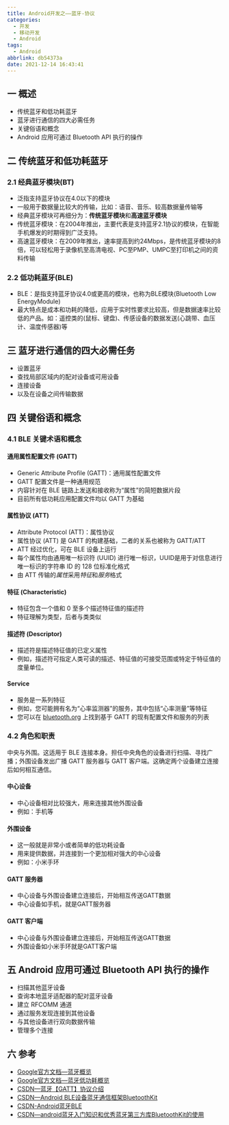 ```yaml
---
title: Android开发之——蓝牙-协议
categories:
  - 开发
  - 移动开发
  - Android
tags:
  - Android
abbrlink: db54373a
date: 2021-12-14 16:43:41
---
```

## 一 概述

* 传统蓝牙和低功耗蓝牙
* 蓝牙进行通信的四大必需任务
* 关键俗语和概念
* Android 应用可通过 Bluetooth API 执行的操作

<!--more-->

## 二 传统蓝牙和低功耗蓝牙

### 2.1 经典蓝牙模块(BT)

* 泛指支持蓝牙协议在4.0以下的模块
* 一般用于数据量比较大的传输，比如：语音、音乐、较高数据量传输等
* 经典蓝牙模块可再细分为：**传统蓝牙模块**和**高速蓝牙模块**
* 传统蓝牙模块：在2004年推出，主要代表是支持蓝牙2.1协议的模块，在智能手机爆发的时期得到广泛支持。
* 高速蓝牙模块：在2009年推出，速率提高到约24Mbps，是传统蓝牙模块的8倍，可以轻松用于录像机至高清电视、PC至PMP、UMPC至打印机之间的资料传输

### 2.2 低功耗蓝牙(BLE)

* BLE：是指支持蓝牙协议4.0或更高的模块，也称为BLE模块(Bluetooth Low EnergyModule)
* 最大特点是成本和功耗的降低，应用于实时性要求比较高，但是数据速率比较低的产品。如：遥控类的(鼠标、键盘)、传感设备的数据发送(心跳带、血压计、温度传感器)等

## 三 蓝牙进行通信的四大必需任务

* 设置蓝牙
* 查找局部区域内的配对设备或可用设备
* 连接设备
* 以及在设备之间传输数据

## 四 关键俗语和概念

### 4.1  BLE 关键术语和概念

#### 通用属性配置文件 (GATT)

* Generic Attribute Profile (GATT)：通用属性配置文件
* GATT 配置文件是一种通用规范
* 内容针对在 BLE 链路上发送和接收称为“属性”的简短数据片段
* 目前所有低功耗应用配置文件均以 GATT 为基础

#### 属性协议 (ATT)

* Attribute Protocol (ATT)：属性协议
* 属性协议 (ATT) 是 GATT 的构建基础，二者的关系也被称为 GATT/ATT
* ATT 经过优化，可在 BLE 设备上运行
* 每个属性均由通用唯一标识符 (UUID) 进行唯一标识，UUID是用于对信息进行唯一标识的字符串 ID 的 128 位标准化格式
* 由 ATT 传输的*属性*采用*特征*和*服务*格式

#### **特征** (Characteristic)

* 特征包含一个值和 0 至多个描述特征值的描述符
* 特征理解为类型，后者与类类似

#### **描述符** (Descriptor)

* 描述符是描述特征值的已定义属性
* 例如，描述符可指定人类可读的描述、特征值的可接受范围或特定于特征值的度量单位。

#### **Service** 

* 服务是一系列特征
* 例如，您可能拥有名为“心率监测器”的服务，其中包括“心率测量”等特征
* 您可以在 [bluetooth.org](https://www.bluetooth.org/en-us/specification/adopted-specifications) 上找到基于 GATT 的现有配置文件和服务的列表

### 4.2 角色和职责

中央与外围。这适用于 BLE 连接本身。担任中央角色的设备进行扫描、寻找广播；外围设备发出广播
GATT 服务器与 GATT 客户端。这确定两个设备建立连接后如何相互通信。

#### 中心设备

* 中心设备相对比较强大，用来连接其他外围设备
* 例如：手机等

#### 外围设备

* 这一般就是非常小或者简单的低功耗设备
* 用来提供数据，并连接到一个更加相对强大的中心设备
* 例如：小米手环

#### GATT 服务器

* 中心设备与外围设备建立连接后，开始相互传送GATT数据
* 中心设备如手机，就是GATT服务器

#### GATT 客户端

* 中心设备与外围设备建立连接后，开始相互传送GATT数据
* 外围设备如小米手环就是GATT客户端

## 五 Android 应用可通过 Bluetooth API 执行的操作

* 扫描其他蓝牙设备
* 查询本地蓝牙适配器的配对蓝牙设备
* 建立 RFCOMM 通道
* 通过服务发现连接到其他设备
* 与其他设备进行双向数据传输
* 管理多个连接

## 六 参考

* [Google官方文档—蓝牙概览](https://developer.android.google.cn/guide/topics/connectivity/bluetooth)
* [Google官方文档—蓝牙低功耗概览](https://developer.android.google.cn/guide/topics/connectivity/bluetooth-le#kotlin)
* [CSDN—蓝牙【GATT】协议介绍](https://blog.csdn.net/u013378580/article/details/52891462)
* [CSDN—Android BLE设备蓝牙通信框架BluetoothKit](https://blog.csdn.net/dingjikerbo/article/details/52351723)
* [CSDN-Android蓝牙BLE](https://blog.csdn.net/liu_chujie/article/details/81004887)
* [CSDN—android蓝牙入门知识和优秀蓝牙第三方库BluetoothKit的使用](https://blog.csdn.net/liu_chujie/article/details/81003506)